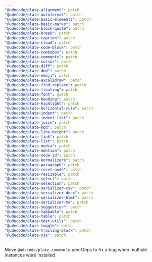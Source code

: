 ```yaml
---
"@udecode/plate-alignment": patch
"@udecode/plate-autoformat": patch
"@udecode/plate-basic-elements": patch
"@udecode/plate-basic-marks": patch
"@udecode/plate-block-quote": patch
"@udecode/plate-break": patch
"@udecode/plate-caption": patch
"@udecode/plate-cloud": patch
"@udecode/plate-code-block": patch
"@udecode/plate-combobox": patch
"@udecode/plate-comments": patch
"@udecode/plate-cursor": patch
"@udecode/plate-diff": patch
"@udecode/plate-dnd": patch
"@udecode/plate-emoji": patch
"@udecode/plate-excalidraw": patch
"@udecode/plate-find-replace": patch
"@udecode/plate-floating": patch
"@udecode/plate-font": patch
"@udecode/plate-heading": patch
"@udecode/plate-highlight": patch
"@udecode/plate-horizontal-rule": patch
"@udecode/plate-indent": patch
"@udecode/plate-indent-list": patch
"@udecode/plate-juice": patch
"@udecode/plate-kbd": patch
"@udecode/plate-line-height": patch
"@udecode/plate-link": patch
"@udecode/plate-list": patch
"@udecode/plate-media": patch
"@udecode/plate-mention": patch
"@udecode/plate-node-id": patch
"@udecode/plate-normalizers": patch
"@udecode/plate-paragraph": patch
"@udecode/plate-reset-node": patch
"@udecode/plate-resizable": patch
"@udecode/plate-select": patch
"@udecode/plate-selection": patch
"@udecode/plate-serializer-csv": patch
"@udecode/plate-serializer-docx": patch
"@udecode/plate-serializer-html": patch
"@udecode/plate-serializer-md": patch
"@udecode/plate-suggestion": patch
"@udecode/plate-tabbable": patch
"@udecode/plate-table": patch
"@udecode/plate-test-utils": patch
"@udecode/plate-toggle": patch
"@udecode/plate-trailing-block": patch
"@udecode/plate-yjs": patch
---
```


Move `@udecode/plate-common` to peerDeps to fix a bug when multiple instances were installed
